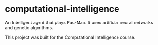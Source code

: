 # computational-intelligence

An Intelligent agent that plays Pac-Man. It uses artificial neural networks and genetic algorithms.

This project was built for the Computational Intelligence course.
